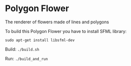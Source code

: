 # Polygon Flower
The renderer of flowers made of lines and polygons

To build this Polygon Flower you have to install SFML library:

`sudo apt-get install libsfml-dev`

Build: `./build.sh`

Run: `./build_and_run`